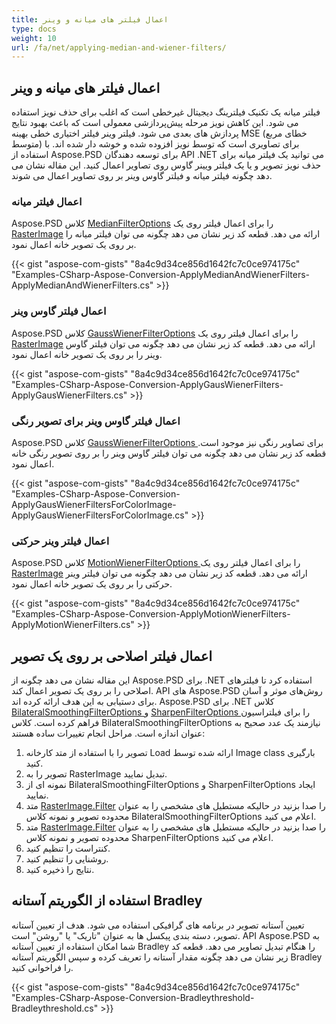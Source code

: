 ```yaml
---
title: اعمال فیلتر های میانه و وینر
type: docs
weight: 10
url: /fa/net/applying-median-and-wiener-filters/
---
```


## **اعمال فیلتر های میانه و وینر**
فیلتر میانه یک تکنیک فیلترینگ دیجیتال غیرخطی است که اغلب برای حذف نویز استفاده می شود. این کاهش نویز مرحله پیش‌پردازشی معمولی است که باعث بهبود نتایج پردازش های بعدی می شود. فیلتر وینر فیلتر اختیاری خطی بهینه MSE (خطای مربع متوسط) برای تصاویری است که توسط نویز افزوده شده و خوشه دار شده اند. با استفاده از Aspose.PSD برای توسعه دهندگان API .NET می توانید یک فیلتر میانه برای حذف نویز تصویر و یا یک فیلتر ویینر گاوس روی تصاویر اعمال کنید. این مقاله نشان می دهد چگونه فیلتر میانه و فیلتر گاوس وینر بر روی تصاویر اعمال می شوند.
### **اعمال فیلتر میانه**
Aspose.PSD کلاس [MedianFilterOptions](https://reference.aspose.com/net/psd/aspose.psd.imagefilters.filteroptions/medianfilteroptions) را برای اعمال فیلتر روی یک [RasterImage](https://reference.aspose.com/net/psd/aspose.psd/rasterimage) ارائه می دهد. قطعه کد زیر نشان می دهد چگونه می توان فیلتر میانه را بر روی یک تصویر خانه اعمال نمود.

{{< gist "aspose-com-gists" "8a4c9d34ce856d1642fc7c0ce974175c" "Examples-CSharp-Aspose-Conversion-ApplyMedianAndWienerFilters-ApplyMedianAndWienerFilters.cs" >}}


### **اعمال فیلتر گاوس وینر**
Aspose.PSD کلاس [GaussWienerFilterOptions](https://reference.aspose.com/net/psd/aspose.psd.imagefilters.filteroptions/gausswienerfilteroptions) را برای اعمال فیلتر روی یک [RasterImage](https://reference.aspose.com/net/psd/aspose.psd/rasterimage) ارائه می دهد. قطعه کد زیر نشان می دهد چگونه می توان فیلتر گاوس وینر را بر روی یک تصویر خانه اعمال نمود.

{{< gist "aspose-com-gists" "8a4c9d34ce856d1642fc7c0ce974175c" "Examples-CSharp-Aspose-Conversion-ApplyGausWienerFilters-ApplyGausWienerFilters.cs" >}}


### **اعمال فیلتر گاوس وینر برای تصویر رنگی**
Aspose.PSD کلاس [GaussWienerFilterOptions ](https://reference.aspose.com/net/psd/aspose.psd.imagefilters.filteroptions/gausswienerfilteroptions)برای تصاویر رنگی نیز موجود است. قطعه کد زیر نشان می دهد چگونه می توان فیلتر گاوس وینر را بر روی تصویر رنگی خانه اعمال نمود.

{{< gist "aspose-com-gists" "8a4c9d34ce856d1642fc7c0ce974175c" "Examples-CSharp-Aspose-Conversion-ApplyGausWienerFiltersForColorImage-ApplyGausWienerFiltersForColorImage.cs" >}}


### **اعمال فیلتر وینر حرکتی**
Aspose.PSD کلاس [MotionWienerFilterOptions ](https://reference.aspose.com/net/psd/aspose.psd.imagefilters.filteroptions/motionwienerfilteroptions)را برای اعمال فیلتر روی یک [RasterImage](https://reference.aspose.com/net/psd/aspose.psd/rasterimage) ارائه می دهد. قطعه کد زیر نشان می دهد چگونه می توان فیلتر وینر حرکتی را بر روی یک تصویر خانه اعمال نمود.

{{< gist "aspose-com-gists" "8a4c9d34ce856d1642fc7c0ce974175c" "Examples-CSharp-Aspose-Conversion-ApplyMotionWienerFilters-ApplyMotionWienerFilters.cs" >}}


## **اعمال فیلتر اصلاحی بر روی یک تصویر**
این مقاله نشان می دهد چگونه از Aspose.PSD برای .NET استفاده کرد تا فیلترهای اصلاحی را بر روی یک تصویر اعمال کند. API های Aspose.PSD روش‌های موثر و آسان برای دستیابی به این هدف ارائه کرده اند. Aspose.PSD برای .NET کلاس [BilateralSmoothingFilterOptions ](https://reference.aspose.com/net/psd/aspose.psd.imagefilters.filteroptions/bilateralsmoothingfilteroptions)و [SharpenFilterOptions ](https://reference.aspose.com/net/psd/aspose.psd.imagefilters.filteroptions/sharpenfilteroptions)را برای فیلتراسیون فراهم کرده است. کلاس BilateralSmoothingFilterOptions نیازمند یک عدد صحیح به عنوان اندازه است. مراحل انجام تغییرات ساده هستند:

1. تصویر را با استفاده از متد کارخانه Load ارائه شده توسط Image class بارگیری کنید.
1. تصویر را به RasterImage تبدیل نمایید.
1. نمونه ای از BilateralSmoothingFilterOptions و SharpenFilterOptions ایجاد نمایید.
1. متد [RasterImage.Filter](https://reference.aspose.com/psd/net/aspose.psd/rasterimage/methods/filter) را صدا بزنید در حالیکه مستطیل های مشخصی را به عنوان محدوده تصویر و نمونه کلاس BilateralSmoothingFilterOptions اعلام می کنید.
1. متد [RasterImage.Filter](https://reference.aspose.com/psd/net/aspose.psd/rasterimage/methods/filter) را صدا بزنید در حالیکه مستطیل های مشخصی را به عنوان محدوده تصویر و نمونه کلاس SharpenFilterOptions اعلام می کنید.
1. کنتراست را تنظیم کنید.
1. روشنایی را تنظیم کنید.
1. نتایج را ذخیره کنید.


## **استفاده از الگوریتم آستانه Bradley**
تعیین آستانه تصویر در برنامه های گرافیکی استفاده می شود. هدف از تعیین آستانه تصویر، دسته بندی پیکسل ها به عنوان "تاریک" یا "روشن" است. API Aspose.PSD به شما امکان استفاده از تعیین آستانه Bradley را هنگام تبدیل تصاویر می دهد. قطعه کد زیر نشان می دهد چگونه مقدار آستانه را تعریف کرده و سپس الگوریتم آستانه Bradley را فراخوانی کنید.

{{< gist "aspose-com-gists" "8a4c9d34ce856d1642fc7c0ce974175c" "Examples-CSharp-Aspose-Conversion-Bradleythreshold-Bradleythreshold.cs" >}}
